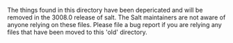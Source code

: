 The things found in this directory have been depericated and will be removed in
the 3008.0 release of salt. The Salt maintainers are not aware of anyone
relying on these files. Please file a bug report if you are relying any files
that have been moved to this 'old' directory.
